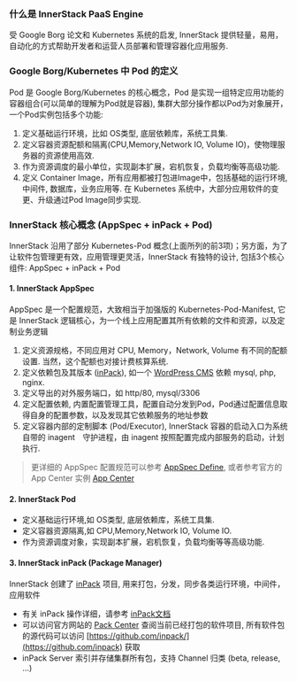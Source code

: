 ### 什么是 InnerStack PaaS Engine
受 Google Borg 论文和 Kubernetes 系统的启发, InnerStack 提供轻量，易用，自动化的方式帮助开发者和运营人员部署和管理容器化应用服务.

### Google Borg/Kubernetes 中 Pod 的定义
Pod 是 Google Borg/Kubernetes 的核心概念，Pod 是实现一组特定应用功能的容器组合(可以简单的理解为Pod就是容器), 集群大部分操作都以Pod为对象展开，一个Pod实例包括多个功能:

1. 定义基础运行环境，比如 OS类型, 底层依赖库，系统工具集.
2. 定义容器资源配额和隔离(CPU,Memory,Network IO, Volume IO)，使物理服务器的资源使用高效.
3. 作为资源调度的最小单位，实现副本扩展，宕机恢复，负载均衡等高级功能.
4. 定义 Container Image，所有应用都被打包进Image中，包括基础的运行环境, 中间件, 数据库，业务应用等. 在 Kubernetes 系统中，大部分应用软件的变更、升级通过Pod Image同步实现.

### InnerStack 核心概念 (AppSpec + inPack + Pod)
InnerStack 沿用了部分 Kubernetes-Pod 概念(上面所列的前3项)；另方面，为了让软件包管理更有效，应用管理更灵活，InnerStack 有独特的设计, 包括3个核心组件: AppSpec + inPack + Pod

#### 1. InnerStack AppSpec
AppSpec 是一个配置规范，大致相当于加强版的 Kubernetes-Pod-Manifest, 它是 InnerStack 逻辑核心，为一个线上应用配置其所有依赖的文件和资源，以及定制业务逻辑

1. 定义资源规格，不同应用对 CPU, Memory，Network, Volume 有不同的配额设置. 当然，这个配额也对接计费核算系统.
2. 定义依赖包及其版本 ([inPack](../../view/inpack/)), 如一个 [WordPress CMS](http://wordpress.org/) 依赖 mysql, php, nginx. 
3. 定义导出的对外服务端口，如 http/80, mysql/3306
4. 定义配置依赖, 内置配置管理工具，配置自动分发到Pod，Pod通过配置信息取得自身的配置参数，以及发现其它依赖服务的地址参数
5. 定义容器内部的定制脚本 (Pod/Executor), InnerStack 容器的启动入口为系统自带的 inagent　守护进程，由 inagent 按照配置完成内部服务的启动，计划执行.

> 更详细的 AppSpec 配置规范可以参考 [AppSpec Define](../../view/si/app-spec-define.md), 或者参考官方的 App Center 实例 [App Center](https://www.sysinner.com/si/app/)

#### 2. InnerStack Pod

* 定义基础运行环境,如 OS类型, 底层依赖库，系统工具集.
* 定义容器资源隔离,如 CPU,Memory,Network IO, Volume IO.
* 作为资源调度对象，实现副本扩展，宕机恢复，负载均衡等等高级功能.

#### 3. InnerStack inPack (Package Manager)

InnerStack 创建了 [inPack](../../view/inpack/) 项目, 用来打包，分发，同步各类运行环境，中间件，应用软件

* 有关 inPack 操作详细，请参考 [inPack文档](../../view/inpack/)
* 可以访问官方网站的 [Pack Center](https://www.sysinner.com/si/inpack) 查阅当前已经打包的软件项目, 所有软件包的源代码可以访问 [https://github.com/inpack/](https://github.com/inpack) 获取
* inPack Server 索引并存储集群所有包，支持 Channel 归类 (beta, release, ...)

